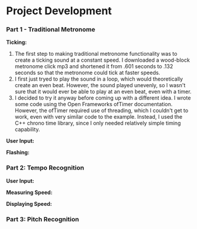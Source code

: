# Project Development

### Part 1 - Traditional Metronome 

**Ticking:** 
1. The first step to making traditional metronome functionality was to create a ticking sound at a constant speed. I downloaded a wood-block metronome click mp3 and shortened it from .601 seconds to .132 seconds so that the metronome could tick at faster speeds.
2. I first just tryed to play the sound in a loop, which would theoretically create an even beat. However, the sound played unevenly, so I wasn't sure that it would ever be able to play at an even beat, even with a timer. 
3. I decided to try it anyway before coming up with a different idea. I wrote some code using the Open Frameworks ofTimer documentation. However, the ofTimer required use of threading, which I couldn't get to work, even with very similar code to the example. Instead, I used the C++ chrono time library, since I only needed relatively simple timing capability. 

**User Input:**

**Flashing:**

### Part 2: Tempo Recognition
**User Input:**

**Measuring Speed:**

**Displaying Speed:**

### Part 3: Pitch Recognition
